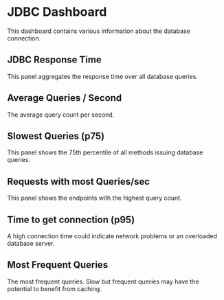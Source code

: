 # JDBC Dashboard
This dashboard contains various information about the database connection.

## JDBC Response Time
This panel aggregates the response time over all database queries.

## Average Queries / Second
The average query count per second.

## Slowest Queries (p75)
This panel shows the 75th percentile of all methods issuing database queries.

## Requests with most Queries/sec
This panel shows the endpoints with the highest query count.

## Time to get connection (p95)
A high connection time could indicate network problems or an overloaded database server.

## Most Frequent Queries
The most frequent queries. Slow but frequent queries may have the potential to benefit from caching.
